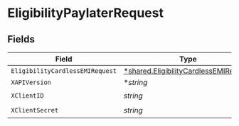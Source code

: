 # EligibilityPaylaterRequest


## Fields

| Field                                                                                         | Type                                                                                          | Required                                                                                      | Description                                                                                   |
| --------------------------------------------------------------------------------------------- | --------------------------------------------------------------------------------------------- | --------------------------------------------------------------------------------------------- | --------------------------------------------------------------------------------------------- |
| `EligibilityCardlessEMIRequest`                                                               | [*shared.EligibilityCardlessEMIRequest](../../models/shared/eligibilitycardlessemirequest.md) | :heavy_minus_sign:                                                                            | N/A                                                                                           |
| `XAPIVersion`                                                                                 | **string*                                                                                     | :heavy_minus_sign:                                                                            | N/A                                                                                           |
| `XClientID`                                                                                   | *string*                                                                                      | :heavy_check_mark:                                                                            | N/A                                                                                           |
| `XClientSecret`                                                                               | *string*                                                                                      | :heavy_check_mark:                                                                            | N/A                                                                                           |